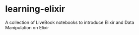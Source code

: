 # learning-elixir
A collection of LiveBook notebooks to introduce Elixir and Data Manipulation on Elixir

